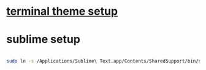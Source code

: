 # [terminal theme setup](http://jakoblaegdsmand.com/en/blog/how-to-get-an-awesome-looking-terminal-on-mac-os-x/)

# sublime setup
```sh

sudo ln -s /Applications/Sublime\ Text.app/Contents/SharedSupport/bin/subl /bin/subl

```

